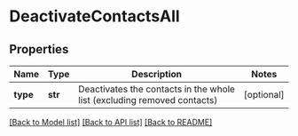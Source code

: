 # DeactivateContactsAll

## Properties
Name | Type | Description | Notes
------------ | ------------- | ------------- | -------------
**type** | **str** | Deactivates the contacts in the whole list (excluding removed contacts) | [optional] 

[[Back to Model list]](../README.md#documentation-for-models) [[Back to API list]](../README.md#documentation-for-api-endpoints) [[Back to README]](../README.md)



